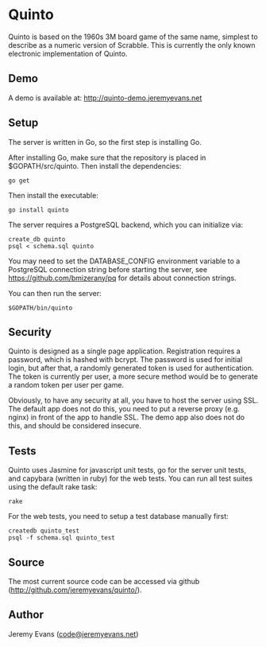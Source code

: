 # Quinto

Quinto is based on the 1960s 3M board game of the same name, simplest to
describe as a numeric version of Scrabble.  This is currently the only
known electronic implementation of Quinto.

## Demo

A demo is available at: http://quinto-demo.jeremyevans.net

## Setup

The server is written in Go, so the first step is installing Go.

After installing Go, make sure that the repository is placed in
$GOPATH/src/quinto.  Then install the dependencies:

    go get

Then install the executable:

    go install quinto

The server requires a PostgreSQL backend, which you can initialize via:

    create_db quinto
    psql < schema.sql quinto

You may need to set the DATABASE\_CONFIG environment variable to a PostgreSQL
connection string before starting the server, see
https://github.com/bmizerany/pq for details about connection strings.

You can then run the server:

    $GOPATH/bin/quinto

## Security

Quinto is designed as a single page application.  Registration
requires a password, which is hashed with bcrypt.  The password is
used for initial login, but after that, a randomly generated token is
used for authentication.  The token is currently per user, a more
secure method would be to generate a random token per user per game.

Obviously, to have any security at all, you have to host the server
using SSL.  The default app does not do this, you need to put a
reverse proxy (e.g. nginx) in front of the app to handle SSL.  The
demo app also does not do this, and should be considered insecure.

## Tests

Quinto uses Jasmine for javascript unit tests, go for the server unit
tests, and capybara (written in ruby) for the web tests.  You can run
all test suites using the default rake task:

    rake

For the web tests, you need to setup a test database manually first:

    createdb quinto_test
    psql -f schema.sql quinto_test

## Source

The most current source code can be accessed via github
(http://github.com/jeremyevans/quinto/).

## Author

Jeremy Evans (code@jeremyevans.net)
